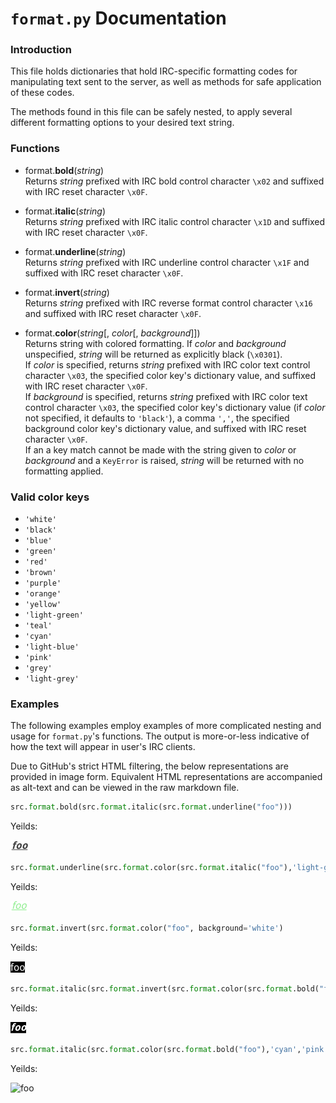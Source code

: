 # `format.py` Documentation

### Introduction
This file holds dictionaries that hold IRC-specific formatting codes for manipulating text sent to the server, as well as methods for safe application of these codes.

The methods found in this file can be safely nested, to apply several different formatting options to your desired text string.

### Functions

* format.**bold**(*string*)<br>
Returns *string* prefixed with IRC bold control character `\x02` and suffixed with IRC reset character `\x0F`.


* format.**italic**(*string*)<br>
Returns *string* prefixed with IRC italic control character `\x1D` and suffixed with IRC reset character `\x0F`.


* format.**underline**(*string*)<br>
Returns *string* prefixed with IRC underline control character `\x1F` and suffixed with IRC reset character `\x0F`.


* format.**invert**(*string*)<br>
Returns *string* prefixed with IRC reverse format control character `\x16` and suffixed with IRC reset character `\x0F`.


* format.**color**(*string*[, *color*[, *background*]])<br>
Returns string with colored formatting. If *color* and *background* unspecified, *string* will be returned as explicitly black (`\x0301`).<br>
If *color* is specified, returns *string* prefixed with IRC color text control character `\x03`, the specified color key's dictionary value, and suffixed with IRC reset character `\x0F`.<br>
If *background* is specified, returns *string* prefixed with IRC color text control character `\x03`, the specified color key's dictionary value (if *color* not specified, it defaults to `'black'`), a comma `','`, the specified background color key's dictionary value, and suffixed with IRC reset character `\x0F`.<br>
If an a key match cannot be made with the string given to *color* or *background* and a `KeyError` is raised, *string* will be returned with no formatting applied.

### Valid color keys

* `'white'`
* `'black'`
* `'blue'`
* `'green'`
* `'red'`
* `'brown'`
* `'purple'`
* `'orange'`
* `'yellow'`
* `'light-green'`
* `'teal'`
* `'cyan'`
* `'light-blue'`
* `'pink'`
* `'grey'`
* `'light-grey'`

### Examples
The following examples employ examples of more complicated nesting and usage for `format.py`'s functions. The output is more-or-less indicative of how the text will appear in user's IRC clients.

Due to GitHub's strict HTML filtering, the below representations are provided in image form. Equivalent HTML representations are accompanied as alt-text and can be viewed in the raw markdown file.

```python
src.format.bold(src.format.italic(src.format.underline("foo")))
```
Yeilds:

![<span style="font-weight: bold; text-decoration: underline; font-style: italic">foo</span>](img/bold-italic-underline.png "Bold, italic, and underlined text")

```python
src.format.underline(src.format.color(src.format.italic("foo"),'light-green'))
```
Yeilds:

![<span style="text-decoration: underline; font-style: italic; color: light-green">foo</span>](img/underline-lightgreen_text-italic.png "Underlined, italic, and light-green text")

```python
src.format.invert(src.format.color("foo", background='white')
```
Yeilds:

![<span style="color: white; background-color: black">foo</span>](img/inverse-white_background.png "Inverse white background text")

```python
src.format.italic(src.format.invert(src.format.color(src.format.bold("foo"),'cyan','pink')))
```
Yeilds:

![<span style="color: white; background-color: black; font-style: italic; font-weight: bold">foo</span>](img/italic-inverse-cyan_text-pink_background-bold.png "Italic, inverse, bold cyan text with a pink background")

```python
src.format.italic(src.format.color(src.format.bold("foo"),'cyan','pink'))
```
Yeilds:

![<span style="font-style: italic; font-weight: bold; color: cyan; background-color: pink">foo</span>](img/italic-cyan_text-pink_background-bold "Italic, bold, cyan text with a pink background")
